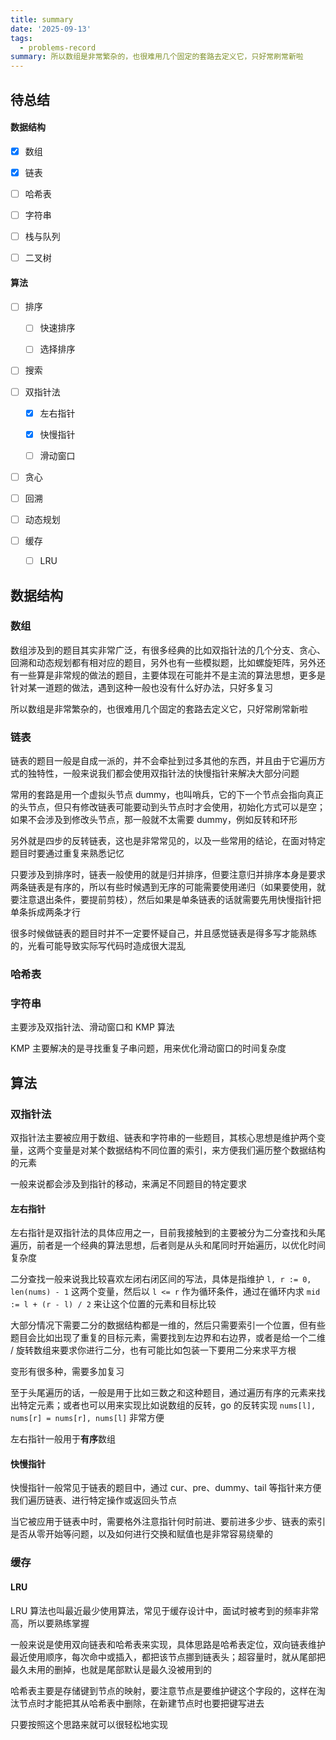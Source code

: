```yaml
---
title: summary
date: '2025-09-13'
tags:
  - problems-record
summary: 所以数组是非常繁杂的，也很难用几个固定的套路去定义它，只好常刷常新啦
---
```

## 待总结
#### 数据结构

* [x] 数组

* [x] 链表

* [ ] 哈希表

* [ ] 字符串

* [ ] 栈与队列

* [ ] 二叉树

#### 算法

* [ ] 排序

  * [ ] 快速排序

  * [ ] 选择排序

* [ ] 搜索

* [ ] 双指针法

  * [x] 左右指针

  * [x] 快慢指针

  * [ ] 滑动窗口

* [ ] 贪心

* [ ] 回溯

* [ ] 动态规划

* [ ] 缓存

  * [ ] LRU

## 数据结构
### 数组
数组涉及到的题目其实非常广泛，有很多经典的比如双指针法的几个分支、贪心、回溯和动态规划都有相对应的题目，另外也有一些模拟题，比如螺旋矩阵，另外还有一些算是非常规的做法的题目，主要体现在可能并不是主流的算法思想，更多是针对某一道题的做法，遇到这种一般也没有什么好办法，只好多复习

所以数组是非常繁杂的，也很难用几个固定的套路去定义它，只好常刷常新啦

### 链表
链表的题目一般是自成一派的，并不会牵扯到过多其他的东西，并且由于它遍历方式的独特性，一般来说我们都会使用双指针法的快慢指针来解决大部分问题

常用的套路是用一个虚拟头节点 dummy，也叫哨兵，它的下一个节点会指向真正的头节点，但只有修改链表可能要动到头节点时才会使用，初始化方式可以是空；如果不会涉及到修改头节点，那一般就不太需要 dummy，例如反转和环形

另外就是四步的反转链表，这也是非常常见的，以及一些常用的结论，在面对特定题目时要通过重复来熟悉记忆

只要涉及到排序时，链表一般使用的就是归并排序，但要注意归并排序本身是要求两条链表是有序的，所以有些时候遇到无序的可能需要使用递归（如果要使用，就要注意退出条件，要提前剪枝），然后如果是单条链表的话就需要先用快慢指针把单条拆成两条才行

很多时候做链表的题目时并不一定要怀疑自己，并且感觉链表是得多写才能熟练的，光看可能导致实际写代码时造成很大混乱

### 哈希表


### 字符串
主要涉及双指针法、滑动窗口和 KMP 算法

KMP 主要解决的是寻找重复子串问题，用来优化滑动窗口的时间复杂度



## 算法
### 双指针法
双指针法主要被应用于数组、链表和字符串的一些题目，其核心思想是维护两个变量，这两个变量是对某个数据结构不同位置的索引，来方便我们遍历整个数据结构的元素

一般来说都会涉及到指针的移动，来满足不同题目的特定要求

#### 左右指针
左右指针是双指针法的具体应用之一，目前我接触到的主要被分为二分查找和头尾遍历，前者是一个经典的算法思想，后者则是从头和尾同时开始遍历，以优化时间复杂度

二分查找一般来说我比较喜欢左闭右闭区间的写法，具体是指维护 `l, r := 0, len(nums) - 1` 这两个变量，然后以 `l <= r` 作为循环条件，通过在循环内求 `mid := l + (r - l) / 2` 来让这个位置的元素和目标比较

大部分情况下需要二分的数据结构都是一维的，然后只需要索引一个位置，但有些题目会比如出现了重复的目标元素，需要找到左边界和右边界，或者是给一个二维 / 旋转数组来要求你进行二分，也有可能比如包装一下要用二分来求平方根

变形有很多种，需要多加复习

至于头尾遍历的话，一般是用于比如三数之和这种题目，通过遍历有序的元素来找出特定元素；或者也可以用来实现比如说数组的反转，go 的反转实现 `nums[l], nums[r] = nums[r], nums[l]` 非常方便

左右指针一般用于**有序**数组

#### 快慢指针
快慢指针一般常见于链表的题目中，通过 cur、pre、dummy、tail 等指针来方便我们遍历链表、进行特定操作或返回头节点

当它被应用于链表中时，需要格外注意指针何时前进、要前进多少步、链表的索引是否从零开始等问题，以及如何进行交换和赋值也是非常容易绕晕的

### 缓存
#### LRU
LRU 算法也叫最近最少使用算法，常见于缓存设计中，面试时被考到的频率非常高，所以要熟练掌握

一般来说是使用双向链表和哈希表来实现，具体思路是哈希表定位，双向链表维护最近使用顺序，每次命中或插入，都把该节点挪到链表头；超容量时，就从尾部把最久未用的删掉，也就是尾部默认是最久没被用到的

哈希表主要是存储键到节点的映射，要注意节点是要维护键这个字段的，这样在淘汰节点时才能把其从哈希表中删除，在新建节点时也要把键写进去

只要按照这个思路来就可以很轻松地实现
